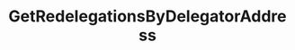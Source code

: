 ---
title: GetRedelegationsByDelegatorAddress
api:
  file: consensus-client-api.json
  operationId: get_staking-delegators-delegator-addr-redelegations
hidden: false
---